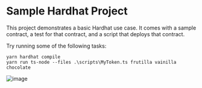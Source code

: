# Sample Hardhat Project

This project demonstrates a basic Hardhat use case. It comes with a sample contract, a test for that contract, and a script that deploys that contract.

Try running some of the following tasks:

```shell
yarn hardhat compile
yarn run ts-node --files .\scripts\MyToken.ts frutilla vainilla chocolate
```

![image](https://github.com/sebillac81/TokenizedBallot/assets/36898574/66bea577-06ac-4a4d-987d-59c438ea9dbd)
